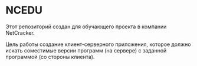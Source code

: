 # NCEDU
Этот репозиторий создан для обучающего проекта в компании NetCracker.

Цель работы создание клиент-серверного приложения, которое должно искать соместимые версии программ (на сервере) с заданной программой (со стороны клиента). 
